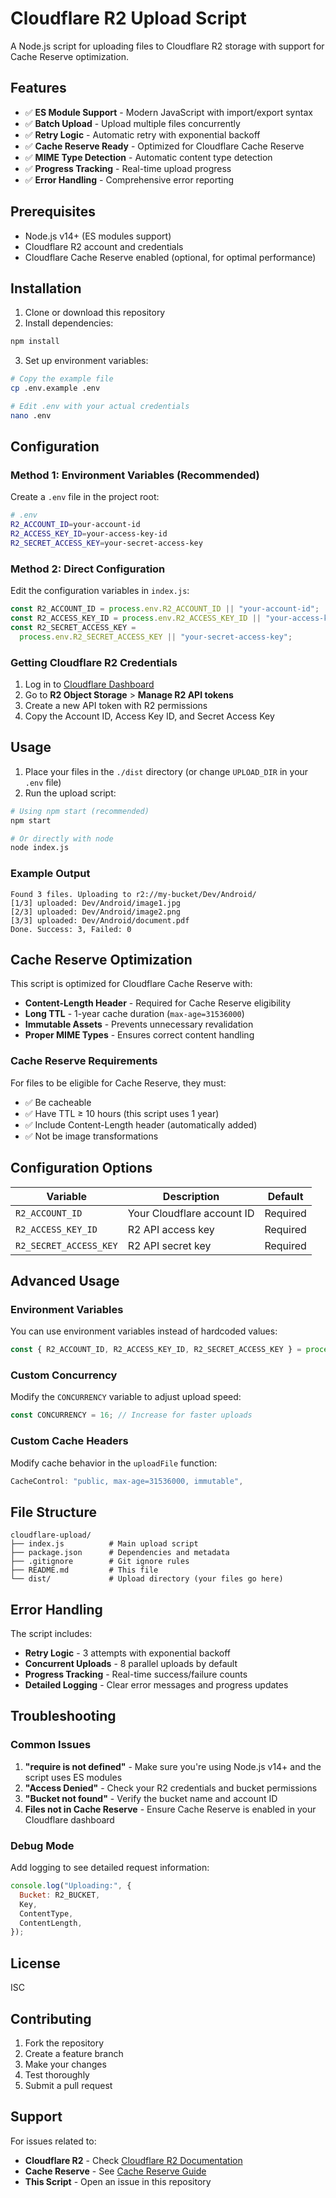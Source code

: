# Cloudflare R2 Upload Script

A Node.js script for uploading files to Cloudflare R2 storage with support for Cache Reserve optimization.

## Features

- ✅ **ES Module Support** - Modern JavaScript with import/export syntax
- ✅ **Batch Upload** - Upload multiple files concurrently
- ✅ **Retry Logic** - Automatic retry with exponential backoff
- ✅ **Cache Reserve Ready** - Optimized for Cloudflare Cache Reserve
- ✅ **MIME Type Detection** - Automatic content type detection
- ✅ **Progress Tracking** - Real-time upload progress
- ✅ **Error Handling** - Comprehensive error reporting

## Prerequisites

- Node.js v14+ (ES modules support)
- Cloudflare R2 account and credentials
- Cloudflare Cache Reserve enabled (optional, for optimal performance)

## Installation

1. Clone or download this repository
2. Install dependencies:

```bash
npm install
```

3. Set up environment variables:

```bash
# Copy the example file
cp .env.example .env

# Edit .env with your actual credentials
nano .env
```

## Configuration

### Method 1: Environment Variables (Recommended)

Create a `.env` file in the project root:

```bash
# .env
R2_ACCOUNT_ID=your-account-id
R2_ACCESS_KEY_ID=your-access-key-id
R2_SECRET_ACCESS_KEY=your-secret-access-key
```

### Method 2: Direct Configuration

Edit the configuration variables in `index.js`:

```javascript
const R2_ACCOUNT_ID = process.env.R2_ACCOUNT_ID || "your-account-id";
const R2_ACCESS_KEY_ID = process.env.R2_ACCESS_KEY_ID || "your-access-key-id";
const R2_SECRET_ACCESS_KEY =
  process.env.R2_SECRET_ACCESS_KEY || "your-secret-access-key";
```

### Getting Cloudflare R2 Credentials

1. Log in to [Cloudflare Dashboard](https://dash.cloudflare.com)
2. Go to **R2 Object Storage** > **Manage R2 API tokens**
3. Create a new API token with R2 permissions
4. Copy the Account ID, Access Key ID, and Secret Access Key

## Usage

1. Place your files in the `./dist` directory (or change `UPLOAD_DIR` in your `.env` file)
2. Run the upload script:

```bash
# Using npm start (recommended)
npm start

# Or directly with node
node index.js
```

### Example Output

```
Found 3 files. Uploading to r2://my-bucket/Dev/Android/
[1/3] uploaded: Dev/Android/image1.jpg
[2/3] uploaded: Dev/Android/image2.png
[3/3] uploaded: Dev/Android/document.pdf
Done. Success: 3, Failed: 0
```

## Cache Reserve Optimization

This script is optimized for Cloudflare Cache Reserve with:

- **Content-Length Header** - Required for Cache Reserve eligibility
- **Long TTL** - 1-year cache duration (`max-age=31536000`)
- **Immutable Assets** - Prevents unnecessary revalidation
- **Proper MIME Types** - Ensures correct content handling

### Cache Reserve Requirements

For files to be eligible for Cache Reserve, they must:

- ✅ Be cacheable
- ✅ Have TTL ≥ 10 hours (this script uses 1 year)
- ✅ Include Content-Length header (automatically added)
- ✅ Not be image transformations

## Configuration Options

| Variable               | Description                | Default  |
| ---------------------- | -------------------------- | -------- |
| `R2_ACCOUNT_ID`        | Your Cloudflare account ID | Required |
| `R2_ACCESS_KEY_ID`     | R2 API access key          | Required |
| `R2_SECRET_ACCESS_KEY` | R2 API secret key          | Required |

## Advanced Usage

### Environment Variables

You can use environment variables instead of hardcoded values:

```javascript
const { R2_ACCOUNT_ID, R2_ACCESS_KEY_ID, R2_SECRET_ACCESS_KEY } = process.env;
```

### Custom Concurrency

Modify the `CONCURRENCY` variable to adjust upload speed:

```javascript
const CONCURRENCY = 16; // Increase for faster uploads
```

### Custom Cache Headers

Modify cache behavior in the `uploadFile` function:

```javascript
CacheControl: "public, max-age=31536000, immutable",
```

## File Structure

```
cloudflare-upload/
├── index.js          # Main upload script
├── package.json      # Dependencies and metadata
├── .gitignore        # Git ignore rules
├── README.md         # This file
└── dist/             # Upload directory (your files go here)
```

## Error Handling

The script includes:

- **Retry Logic** - 3 attempts with exponential backoff
- **Concurrent Uploads** - 8 parallel uploads by default
- **Progress Tracking** - Real-time success/failure counts
- **Detailed Logging** - Clear error messages and progress updates

## Troubleshooting

### Common Issues

1. **"require is not defined"** - Make sure you're using Node.js v14+ and the script uses ES modules
2. **"Access Denied"** - Check your R2 credentials and bucket permissions
3. **"Bucket not found"** - Verify the bucket name and account ID
4. **Files not in Cache Reserve** - Ensure Cache Reserve is enabled in your Cloudflare dashboard

### Debug Mode

Add logging to see detailed request information:

```javascript
console.log("Uploading:", {
  Bucket: R2_BUCKET,
  Key,
  ContentType,
  ContentLength,
});
```

## License

ISC

## Contributing

1. Fork the repository
2. Create a feature branch
3. Make your changes
4. Test thoroughly
5. Submit a pull request

## Support

For issues related to:

- **Cloudflare R2** - Check [Cloudflare R2 Documentation](https://developers.cloudflare.com/r2/)
- **Cache Reserve** - See [Cache Reserve Guide](https://developers.cloudflare.com/cache/advanced-configuration/cache-reserve/)
- **This Script** - Open an issue in this repository
